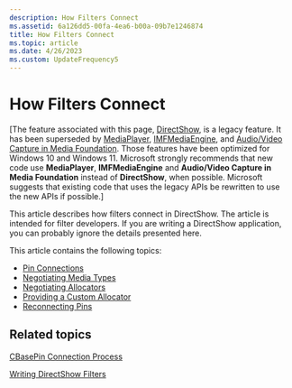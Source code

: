 ```yaml
---
description: How Filters Connect
ms.assetid: 6a126dd5-00fa-4ea6-b00a-09b7e1246874
title: How Filters Connect
ms.topic: article
ms.date: 4/26/2023
ms.custom: UpdateFrequency5
---
```


# How Filters Connect

\[The feature associated with this page, [DirectShow](/windows/win32/directshow/directshow), is a legacy feature. It has been superseded by [MediaPlayer](/uwp/api/Windows.Media.Playback.MediaPlayer), [IMFMediaEngine](/windows/win32/api/mfmediaengine/nn-mfmediaengine-imfmediaengine), and [Audio/Video Capture in Media Foundation](windows/win32/medfound/audio-video-capture-in-media-foundation). Those features have been optimized for Windows 10 and Windows 11. Microsoft strongly recommends that new code use **MediaPlayer**, **IMFMediaEngine** and **Audio/Video Capture in Media Foundation** instead of **DirectShow**, when possible. Microsoft suggests that existing code that uses the legacy APIs be rewritten to use the new APIs if possible.\]

This article describes how filters connect in DirectShow. The article is intended for filter developers. If you are writing a DirectShow application, you can probably ignore the details presented here.

This article contains the following topics:

-   [Pin Connections](pin-connections.md)
-   [Negotiating Media Types](negotiating-media-types.md)
-   [Negotiating Allocators](negotiating-allocators.md)
-   [Providing a Custom Allocator](providing-a-custom-allocator.md)
-   [Reconnecting Pins](reconnecting-pins.md)

## Related topics

<dl> <dt>

[CBasePin Connection Process](cbasepin-connection-process.md)
</dt> <dt>

[Writing DirectShow Filters](writing-directshow-filters.md)
</dt> </dl>

 

 



